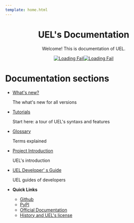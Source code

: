 ```yaml
---
template: home.html
---
```

<h1 align=center>UEL's Documentation</h1>

<p align=center>Welcome! This is documentation of UEL.</p>


<a href="https://pypi.org/project/uel">
  <div style="display: flex; justify-content: center">
    <img class="myimg" alt="Loading Fail" src="https://img.shields.io/pypi/v/uel">
    <img class="myimg" alt="Loading Fail" src="https://img.shields.io/pypi/dm/uel">
  </div>
</a>

<h1>Documentation sections</h1>

<div class="grid cards" markdown>

- [What's new?](./whatsnew.md)

    The what's new for all versions

- [Tutorials](./tutorial.md)

    Start here: a tour of UEL's syntaxs and features

- [Glossary](./glossary.md)

    Terms explained

- [Project Introduction](./introduction/introduction.md)

    UEL's introduction

- [UEL Developer' s Guide](./dev-guide/index.md)

    UEL guides of developers

- __Quick Links__

    * [Github](https://github.com/user-11150/puel)
    * [PyPI](https://pypi.org/project/uel)
    * [Official Documentation](https://user-11150.github.io/puel)
    * [History and UEL's license](history_and_licenses.md)
</div>
